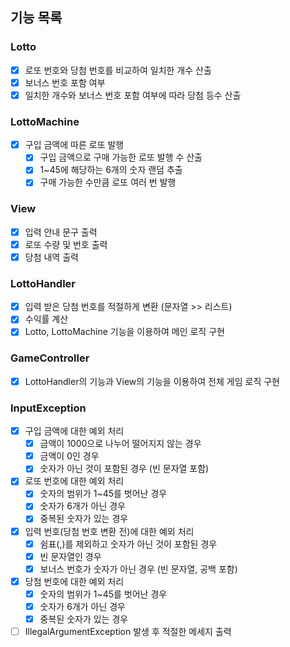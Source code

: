 ## 기능 목록

### Lotto
- [x] 로또 번호와 당첨 번호를 비교하여 일치한 개수 산출
- [x] 보너스 번호 포함 여부
- [x] 일치한 개수와 보너스 번호 포함 여부에 따라 당첨 등수 산출

### LottoMachine
- [x] 구입 금액에 따른 로또 발행
  - [x] 구입 금액으로 구매 가능한 로또 발행 수 산출 
  - [x] 1~45에 해당하는 6개의 숫자 랜덤 추출
  - [x] 구매 가능한 수만큼 로또 여러 번 발행

### View
- [x] 입력 안내 문구 출력
- [x] 로또 수량 및 번호 출력
- [x] 당첨 내역 출력

### LottoHandler
- [x] 입력 받은 당첨 번호를 적절하게 변환 (문자열 >> 리스트)
- [x] 수익률 계산
- [x] Lotto, LottoMachine 기능을 이용하여 메인 로직 구현

### GameController
- [x] LottoHandler의 기능과 View의 기능을 이용하여 전체 게임 로직 구현

### InputException
- [x] 구입 금액에 대한 예외 처리
   - [x] 금액이 1000으로 나누어 떨어지지 않는 경우
   - [x] 금액이 0인 경우
   - [x] 숫자가 아닌 것이 포함된 경우 (빈 문자열 포함)
- [x] 로또 번호에 대한 예외 처리
  - [x] 숫자의 범위가 1~45를 벗어난 경우
  - [x] 숫자가 6개가 아닌 경우
  - [x] 중복된 숫자가 있는 경우
- [x] 입력 번호(당첨 번호 변환 전)에 대한 예외 처리
  - [x] 쉼표(,)를 제외하고 숫자가 아닌 것이 포함된 경우
  - [x] 빈 문자열인 경우
  - [x] 보너스 번호가 숫자가 아닌 경우 (빈 문자열, 공백 포함)
- [x] 당첨 번호에 대한 예외 처리
   - [x] 숫자의 범위가 1~45를 벗어난 경우
   - [x] 숫자가 6개가 아닌 경우
   - [x] 중복된 숫자가 있는 경우
- [ ] IllegalArgumentException 발생 후 적절한 메세지 출력
